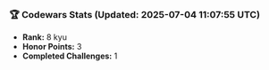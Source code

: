 ### 🏆 Codewars Stats (Updated: 2025-07-04 11:07:55 UTC)

- **Rank:** 8 kyu
- **Honor Points:** 3
- **Completed Challenges:** 1
